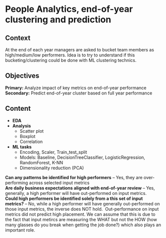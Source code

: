 # People Analytics, end-of-year clustering and prediction

## Context
At the end of each year managers are asked to bucket team members as high/medium/low performers. Idea is to try to understand if this bucketing/clustering could be done with ML clustering technics.

## Objectives
**Primary:** Analyze impact of key metrics on end-of-year performance
<br> **Secondary:** Predict end-of-year cluster based on full year performance

## Content
* **EDA**
* **Analysis**
  * Scatter plot
  * Boxplot
  * Correlation
* **ML tasks**
  * Encoding, Scaler, Train_test_split
  * Models: Baseline, DecisionTreeClassifier, LogisticRegression, RandomForest, K-NN
  * Dimensionality reduction (PCA)

**Can any patterns be identified for high performers** – Yes, they are over-performing across selected input metrics
<br> **Are daily business expectations aligned with end-of-year review** – Yes, generally, a high performer will have out-performed on input metrics.
<br> **Could high performers be identified solely from a this set of input metrics?** – No, while a high performer will have generally out-performed on those input metrics, the inverse does NOT hold.  Out-performance on input metrics did not predict high placement. We can assume that this is due to the fact that input metircs are measuring the WHAT but not the HOW (how many glasses do you break when getting the job done?) which also plays an important role.

